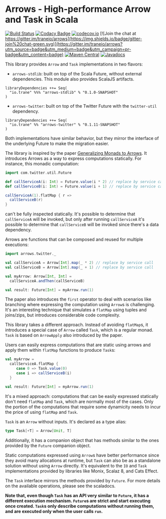# Arrows - High-performance Arrow and Task in Scala

[![Build Status](https://travis-ci.org/traneio/arrows.svg?branch=master)](https://travis-ci.org/traneio/arrows)
[![Codacy Badge](https://api.codacy.com/project/badge/grade/36ab84c7ff43480489df9b7312a4bdc1)](https://www.codacy.com/app/fwbrasil/quill)
[![codecov.io](https://codecov.io/github/traneio/arrows/coverage.svg?branch=master)](https://codecov.io/github/traneio/arrows?branch=master)
[![Join the chat at https://gitter.im/traneio/arrows](https://img.shields.io/badge/gitter-join%20chat-green.svg)](https://gitter.im/traneio/arrows?utm_source=badge&utm_medium=badge&utm_campaign=pr-badge&utm_content=badge)
[![Maven Central](https://maven-badges.herokuapp.com/maven-central/io.trane/arrows_2.12/badge.svg)](https://maven-badges.herokuapp.com/maven-central/io.trane/arrows_2.12)
[![Javadocs](https://www.javadoc.io/badge/io.trane/arrows_2.12.svg)](https://www.javadoc.io/doc/io.trane/arrows_2.12)

This library provides `Arrow` and `Task` implementations in two flavors:

- `arrows-stdlib`: built on top of the Scala Future, without external dependencies. This module also provides ScalaJS artifacts.

```
libraryDependencies ++= Seq(
  "io.trane" %%% "arrows-stdlib" % "0.1.0-SNAPSHOT"
)
```

- `arrows-twitter`: built on top of the Twitter Future with the `twitter-util` dependency.

```
libraryDependencies ++= Seq(
  "io.trane" %% "arrows-twitter" % "0.1.11-SNAPSHOT"
)
```

Both implementations have similar behavior, but they mirror the interface of the underlying Future to make the migration easier.

The library is inspired by the paper [Generalizing Monads to Arrows](http://www.cse.chalmers.se/~rjmh/Papers/arrows.pdf). It introduces Arrows as a way to express computations statically. For instance, this monadic computation:

```scala
import com.twitter.util.Future

def callServiceA(i: Int) = Future.value(i * 2) // replace by service call
def callServiceB(i: Int) = Future.value(i + 1) // replace by service call

callServiceA(1).flatMap { r =>
  callServiceB(r)
}
````

can't be fully inspected statically. It's possible to determine that `callServiceA` will be invoked, but only after running `callServiceA` it's possible to determine that `callServiceB` will be invoked since there's a data dependency.

Arrows are functions that can be composed and reused for multiple executions:

```scala
import arrows.twitter._

val callServiceA = Arrow[Int].map(_ * 2) // replace by service call
val callServiceB = Arrow[Int].map(_ + 1) // replace by service call

val myArrow: Arrow[Int, Int] = 
  callServiceA.andThen(callServiceB)

val result: Future[Int] = myArrow.run(1)
```

The paper also introduces the `first` operator to deal with scenarios like branching where expressing the computation using `Arrow`s is challenging. It's an interesting technique that simulates a `flatMap` using tuples and joins/zips, but introduces considerable code complexity.

This library takes a different approach. Instead of avoiding `flatMap`s, it introduces a special case of `Arrow` called `Task`, which is a regular monad. `Task` is based on `ArrowApply` also introduced by the paper.

Users can easily express computations that are static using arrows and apply them within `flatMap` functions to produce `Task`s:

```scala
val myArrow =
  callServiceA.flatMap {
     case 0 => Task.value(0)
     case i => callServiceB(i)
  }

val result: Future[Int] = myArrow.run(1)
```

It's a mixed approach: computations that can be easily expressed statically don't need `flatMap` and `Task`, which are normally most of the cases. Only the portion of the computations that require some dynamicity needs to incur the price of using `flatMap` and `Task`.

`Task` is an `Arrow` without inputs. It's declared as a type alias:

```scala
type Task[+T] = Arrow[Unit, T]
```

Additionally, it has a companion object that has methods similar to the ones provided by the `Future` companion object.

Static computations expressed using `Arrow`s have better performance since they avoid many allocations at runtime, but `Task` can also be as a standalone solution without using `Arrow` directly. It's equivalent to the `IO` and `Task` implementations provided by libraries like Monix, Scalaz 8, and Cats Effect.

The `Task` interface mirrors the methods provided by `Future`. For more details on the available operations, please see the scaladocs. 

**Note that, even though `Task` has an API very similar to `Future`, it has a different execution mechanism. `Future`s are strict and start executing once created. `Task`s only describe computations without running them, and are executed only when the user calls `run`.**